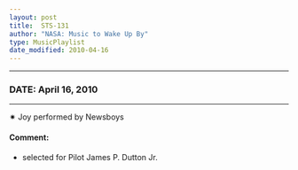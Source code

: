 ```yaml
---
layout: post
title:  STS-131
author: "NASA: Music to Wake Up By"
type: MusicPlaylist
date_modified: 2010-04-16
---
```


----
### DATE: April 16, 2010
----
✷ Joy performed by Newsboys

#### Comment:
* selected for Pilot James P. Dutton Jr.
